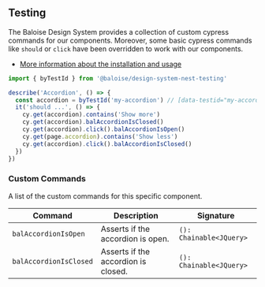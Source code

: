 ## Testing

The Baloise Design System provides a collection of custom cypress commands for our components. Moreover, some basic cypress commands like `should` or `click` have been overridden to work with our components.

- [More information about the installation and usage](/components/tooling/testing.html)

<!-- START: human documentation -->

```typescript
import { byTestId } from '@baloise/design-system-nest-testing'

describe('Accordion', () => {
  const accordion = byTestId('my-accordion') // [data-testid="my-accordion"]
  it('should ...', () => {
    cy.get(accordion).contains('Show more')
    cy.get(accordion).balAccordionIsClosed()
    cy.get(accordion).click().balAccordionIsOpen()
    cy.get(page.accordion).contains('Show less')
    cy.get(accordion).click().balAccordionIsClosed()
  })
})
```

<!-- END: human documentation -->

### Custom Commands

A list of the custom commands for this specific component.

| Command                | Description                         | Signature               |
| ---------------------- | ----------------------------------- | ----------------------- |
| `balAccordionIsOpen`   | Asserts if the accordion is open.   | `(): Chainable<JQuery>` |
| `balAccordionIsClosed` | Asserts if the accordion is closed. | `(): Chainable<JQuery>` |
